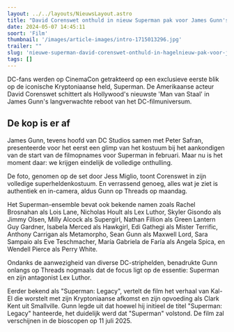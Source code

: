 ```yaml
---
layout: ../../layouts/NieuwsLayout.astro
title: "David Corenswet onthuld in nieuw Superman pak voor James Gunn's film"
date: 2024-05-07 14:45:11
soort: 'Film'
thumbnail: '/images/article-images/intro-1715013296.jpg'
trailer: ""
slug: 'nieuwe-superman-david-corenswet-onthuld-in-hagelnieuw-pak-voor-james-gunns-film'
tags: []
---
```


DC-fans werden op CinemaCon getrakteerd op een exclusieve eerste blik op de iconische Kryptoniaanse held, Superman. De Amerikaanse acteur David Corenswet schittert als Hollywood's nieuwste 'Man van Staal' in James Gunn's langverwachte reboot van het DC-filmuniversum.

## De kop is er af

James Gunn, tevens hoofd van DC Studios samen met Peter Safran, presenteerde voor het eerst een glimp van het kostuum bij het aankondigen van de start van de filmopnames voor Superman in februari. Maar nu is het moment daar: we krijgen eindelijk de volledige onthulling.

De foto, genomen op de set door Jess Miglio, toont Corenswet in zijn volledige superheldenkostuum. En verrassend genoeg, alles wat je ziet is authentiek en in-camera, aldus Gunn op Threads op maandag.

Het Superman-ensemble bevat ook bekende namen zoals Rachel Brosnahan als Lois Lane, Nicholas Hoult als Lex Luthor, Skyler Gisondo als Jimmy Olsen, Milly Alcock als Supergirl, Nathan Fillion als Green Lantern Guy Gardner, Isabela Merced als Hawkgirl, Edi Gathegi als Mister Terrific, Anthony Carrigan als Metamorpho, Sean Gunn als Maxwell Lord, Sara Sampaio als Eve Teschmacher, María Gabriela de Faría als Angela Spica, en Wendell Pierce als Perry White.

Ondanks de aanwezigheid van diverse DC-striphelden, benadrukte Gunn onlangs op Threads nogmaals dat de focus ligt op de essentie: Superman en zijn antagonist Lex Luthor.

Eerder bekend als "Superman: Legacy", vertelt de film het verhaal van Kal-El die worstelt met zijn Kryptoniaanse afkomst en zijn opvoeding als Clark Kent uit Smallville. Gunn legde uit dat hoewel hij initieel de titel "Superman: Legacy" hanteerde, het duidelijk werd dat "Superman" volstond. De film zal verschijnen in de bioscopen op 11 juli 2025.